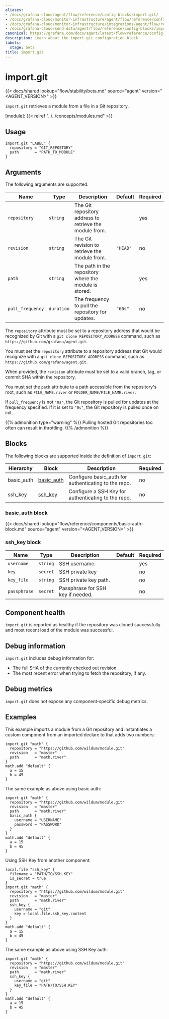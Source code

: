 ```yaml
---
aliases:
- /docs/grafana-cloud/agent/flow/reference/config-blocks/import.git/
- /docs/grafana-cloud/monitor-infrastructure/agent/flow/reference/config-blocks/import.git/
- /docs/grafana-cloud/monitor-infrastructure/integrations/agent/flow/reference/config-blocks/import.git/
- /docs/grafana-cloud/send-data/agent/flow/reference/config-blocks/import.git/
canonical: https://grafana.com/docs/agent/latest/flow/reference/config-blocks/import.git/
description: Learn about the import.git configuration block
labels:
  stage: beta
title: import.git
---
```


# import.git

{{< docs/shared lookup="flow/stability/beta.md" source="agent" version="<AGENT_VERSION>" >}}

`import.git` retrieves a module from a file in a Git repository.

[module]: {{< relref "../../concepts/modules.md" >}}

## Usage

```river
import.git "LABEL" {
  repository = "GIT_REPOSTORY"
  path       = "PATH_TO_MODULE"
}
```

## Arguments

The following arguments are supported:

Name | Type | Description | Default | Required
---- | ---- | ----------- | ------- | --------
`repository` | `string` | The Git repository address to retrieve the module from. | | yes
`revision` | `string` | The Git revision to retrieve the module from. | `"HEAD"` | no
`path` | `string` | The path in the repository where the module is stored. | | yes
`pull_frequency` | `duration` | The frequency to pull the repository for updates. | `"60s"` | no

The `repository` attribute must be set to a repository address that would be
recognized by Git with a `git clone REPOSITORY_ADDRESS` command, such as
`https://github.com/grafana/agent.git`.

You must set the `repository` attribute to a repository address that Git would recognize
with a `git clone REPOSITORY_ADDRESS` command, such as `https://github.com/grafana/agent.git`.

When provided, the `revision` attribute must be set to a valid branch, tag, or
commit SHA within the repository.

You must set the `path` attribute to a path accessible from the repository's root,
such as `FILE_NAME.river` or `FOLDER_NAME/FILE_NAME.river`.

If `pull_frequency` is not `"0s"`, the Git repository is pulled for
updates at the frequency specified. If it is set to `"0s"`, the Git repository is pulled once on init.

{{% admonition type="warning" %}}
Pulling hosted Git repositories too often can result in throttling.
{{% /admonition %}}

## Blocks

The following blocks are supported inside the definition of `import.git`:

Hierarchy        | Block      | Description | Required
---------------- | ---------- | ----------- | --------
basic_auth | [basic_auth][] | Configure basic_auth for authenticating to the repo. | no
ssh_key | [ssh_key][] | Configure a SSH Key for authenticating to the repo. | no

[basic_auth]: #basic_auth-block
[ssh_key]: #ssh_key-block

### basic_auth block

{{< docs/shared lookup="flow/reference/components/basic-auth-block.md" source="agent" version="<AGENT_VERSION>" >}}

### ssh_key block

Name | Type | Description | Default | Required
---- | ---- | ----------- | ------- | --------
`username`  | `string` | SSH username. | | yes
`key`       | `secret` | SSH private key | | no
`key_file`  | `string` | SSH private key path. | | no
`passphrase` | `secret` | Passphrase for SSH key if needed. | | no

## Component health

`import.git` is reported as healthy if the repository was cloned successfully
and most recent load of the module was successful.

## Debug information

`import.git` includes debug information for:

* The full SHA of the currently checked out revision.
* The most recent error when trying to fetch the repository, if any.

## Debug metrics

`import.git` does not expose any component-specific debug metrics.

## Examples

This example imports a module from a Git repository and instantiates a custom component from an imported declare to that adds two numbers:

```river
import.git "math" {
  repository = "https://github.com/wildum/module.git"
  revision   = "master"
  path       = "math.river"
}
math.add "default" {
  a = 15
  b = 45
}
```

The same example as above using basic auth:

```river
import.git "math" {
  repository = "https://github.com/wildum/module.git"
  revision   = "master"
  path       = "math.river"
  basic_auth {
    username = "USERNAME"
    password = "PASSWORD"
  }
}
math.add "default" {
  a = 15
  b = 45
}
```

Using SSH Key from another component:
```river
local.file "ssh_key" {
  filename = "PATH/TO/SSH.KEY"
  is_secret = true
}
import.git "math" {
  repository = "https://github.com/wildum/module.git"
  revision   = "master"
  path       = "math.river"
  ssh_key {
    username = "git"
    key = local.file.ssh_key.content
  }
}
math.add "default" {
  a = 15
  b = 45
}
```

The same example as above using SSH Key auth:
```river
import.git "math" {
  repository = "https://github.com/wildum/module.git"
  revision   = "master"
  path       = "math.river"
  ssh_key {
    username = "git"
    key_file = "PATH/TO/SSH.KEY"
  }
}
math.add "default" {
  a = 15
  b = 45
}
```